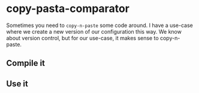 # copy-pasta-comparator

Sometimes you need to `copy-n-paste` some code around.
I have a use-case where we create a new version of our configuration this way. We know about version control, but for our use-case, it makes sense to copy-n-paste.

## Compile it

## Use it
